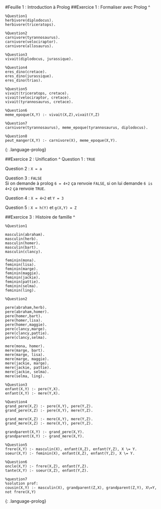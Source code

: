 #Feuille 1 : Introduction à Prolog
##Exercice 1 : Formaliser avec Prolog
^
~~~
%Question1
herbivore(diplodocus).
herbivore(triceratops).

%Question2
carnivore(tyrannosaurus).
carnivore(velociraptor).
carnivore(allosaurus).

%Question3
vivait(diplodocus, jurassique).

%Question4
eres_dino(cretace).
eres_dino(jurassique).
eres_dino(trias).

%Question5
vivait(triceratops, cretace).
vivait(velociraptor, cretace).
vivait(tyrannosaurus, cretace).

%Question6
meme_epoque(X,Y) :- vivait(X,Z),vivait(Y,Z)

%Question7
carnivore(tyrannosaurus), meme_epoque(tyrannosaurus, diplodocus).

%Question8
peut_manger(X,Y) :- carnivore(X), meme_epoque(X,Y).
~~~
{: .language-prolog}

##Exercice 2 : Unification
^
Question 1 : `TRUE`

Question 2 : `X = a`

Question 3 : `FALSE`  
Si on demande à prolog `6 = 4+2` ça renvoie `FALSE`, si on lui demande `6 is 4+2` ça renvoie `TRUE`.

Question 4 : `X = 4+2` et `Y = 3`

Question 5 : `X = h(Y)` et `g(X,Y) = Z`

##Exercice 3 : Histoire de famille
^
~~~
%Question1

masculin(abraham).
masculin(herb).
masculin(homer).
masculin(bart).
masculin(clancy).

feminin(mona).
feminin(lisa).
feminin(marge).
feminin(maggie).
feminin(jackie).
feminin(pattie).
feminin(selma).
feminin(ling).

%Question2

pere(abraham,herb).
pere(abraham,homer).
pere(homer,bart).
pere(homer,lisa).
pere(homer,maggie).
pere(clancy,marge).
pere(clancy,pattie).
pere(clancy,selma).

mere(mona, homer).
mere(marge, bart).
mere(marge, lisa).
mere(marge, maggie).
mere(jackie, marge).
mere(jackie, pattie).
mere(jackie, selma).
mere(selma, ling).

%Question3
enfant(X,Y) :- pere(Y,X).
enfant(X,Y) :- mere(Y,X).

%Question4
grand_pere(X,Z) :- pere(X,Y), pere(Y,Z).
grand_pere(X,Z) :- pere(X,Y), mere(Y,Z).

grand_mere(X,Z) :- mere(X,Y), mere(Y,Z).
grand_mere(X,Z) :- mere(X,Y), pere(Y,Z).

grandparent(X,Y) :- grand_pere(X,Y).
grandparent(X,Y) :- grand_mere(X,Y).

%Question5
frere(X,Y) :- masculin(X), enfant(X,Z), enfant(Y,Z), X \= Y.
soeur(X,Y) :- feminin(X), enfant(X,Z), enfant(Y,Z), X \= Y.

%Question6
oncle(X,Y) :- frere(X,Z), enfant(Y,Z).
tante(X,Y) :- soeur(X,Z), enfant(Y,Z).

%question7
%solution prof:
cousin(X,Y) :- masculin(X), grandparent(Z,X), grandparent(Z,Y), X\=Y, not frere(X,Y)
~~~
{: .language-prolog}
